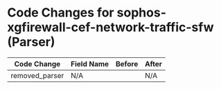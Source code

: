 # Code Changes for sophos-xgfirewall-cef-network-traffic-sfw (Parser)

| Code Change | Field Name | Before | After |
|-------------|------------|--------|-------|
| removed_parser | N/A |  | N/A |